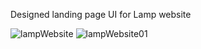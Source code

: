 Designed landing page UI for Lamp website  

![lampWebsite](images/Off.JPG)
![lampWebsite01](images/On.jpg)
